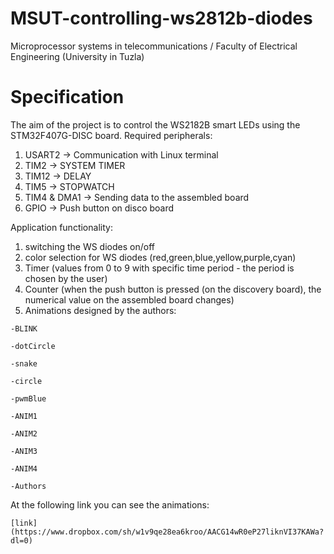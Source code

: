 # MSUT-controlling-ws2812b-diodes

Microprocessor systems in telecommunications / Faculty of Electrical Engineering (University in Tuzla)

# Specification

The aim of the project is to control the WS2182B smart LEDs using the STM32F407G-DISC board.
Required peripherals:

1. USART2 -> Communication with Linux terminal
2. TIM2 -> SYSTEM TIMER
3. TIM12 -> DELAY
4. TIM5 -> STOPWATCH
5. TIM4 & DMA1 -> Sending data to the assembled board
6. GPIO -> Push button on disco board

Application functionality:

1. switching the WS diodes on/off
2. color selection for WS diodes (red,green,blue,yellow,purple,cyan)
3. Timer (values from 0 to 9 with specific time period - the period is chosen by the user)
4. Counter (when the push button is pressed (on the discovery board), the numerical value on the assembled board changes)
5. Animations designed by the authors:

```
-BLINK
```

```
-dotCircle
```

```
-snake
```

```
-circle
```

```
-pwmBlue
```

```
-ANIM1
```

```
-ANIM2
```

```
-ANIM3
```

```
-ANIM4
```

```
-Authors
```

At the following link you can see the animations:

```
[link](https://www.dropbox.com/sh/w1v9qe28ea6kroo/AACG14wR0eP27liknVI37KAWa?dl=0)

```

